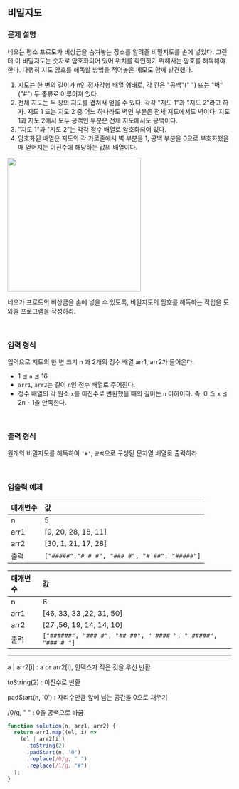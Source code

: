 ## 비밀지도

### 문제 설명
네오는 평소 프로도가 비상금을 숨겨놓는 장소를 알려줄 비밀지도를 손에 넣었다. 그런데 이 비밀지도는 숫자로 암호화되어 있어 위치를 확인하기 위해서는 암호를 해독해야 한다. 다행히 지도 암호를 해독할 방법을 적어놓은 메모도 함께 발견했다.

1. 지도는 한 변의 길이가 n인 정사각형 배열 형태로, 각 칸은 "공백"(" ") 또는 "벽"("#") 두 종류로 이루어져 있다.
2. 전체 지도는 두 장의 지도를 겹쳐서 얻을 수 있다. 각각 "지도 1"과 "지도 2"라고 하자. 지도 1 또는 지도 2 중 어느 하나라도 벽인 부분은 전체 지도에서도 벽이다. 지도 1과 지도 2에서 모두 공백인 부분은 전체 지도에서도 공백이다.
3. "지도 1"과 "지도 2"는 각각 정수 배열로 암호화되어 있다.
4. 암호화된 배열은 지도의 각 가로줄에서 벽 부분을 1, 공백 부분을 0으로 부호화했을 때 얻어지는 이진수에 해당하는 값의 배열이다.

<img src="http://t1.kakaocdn.net/welcome2018/secret8.png" width="300px" />

네오가 프로도의 비상금을 손에 넣을 수 있도록, 비밀지도의 암호를 해독하는 작업을 도와줄 프로그램을 작성하라.

<br/>

### 입력 형식 
입력으로 지도의 한 변 크기 n 과 2개의 정수 배열 arr1, arr2가 들어온다.
- 1 ≦ `n` ≦ 16
- `arr1`, `arr2`는 길이 `n`인 정수 배열로 주어진다.
- 정수 배열의 각 원소 `x`를 이진수로 변환했을 때의 길이는 `n` 이하이다. 즉, 0 ≦ `x` ≦ 2n - 1을 만족한다.

<br/>

### 출력 형식
원래의 비밀지도를 해독하여 `'#'`, `공백`으로 구성된 문자열 배열로 출력하라.

<br/>

### 입출력 예제
| 매개변수 | 값
| :---- | :---- 
| n | 5
| arr1 | [9, 20, 28, 18, 11]
| arr2 | [30, 1, 21, 17, 28]
| 출력 | `["#####","# # #", "### #", "# ##", "#####"]`

| 매개변수 | 값
| :---- | :---- 
| n | 6
| arr1 | [46, 33, 33 ,22, 31, 50]
| arr2 | 	[27 ,56, 19, 14, 14, 10]
| 출력 | `["######", "### #", "## ##", " #### ", " #####", "### # "]`

---
a | arr2[i] : a or arr2[i], 인덱스가 작은 것을 우선 반환

toString(2) : 이진수로 반환

padStart(n, '0') : 자리수만큼 앞에 남는 공간을 0으로 채우기 

/0/g, " " : 0을 공백으로 바꿈 

```js
function solution(n, arr1, arr2) {
  return arr1.map((el, i) =>
    (el | arr2[i])	
      .toString(2)	
      .padStart(n, '0')
      .replace(/0/g, " ")	
      .replace(/1/g, "#")	
  );
}
```
